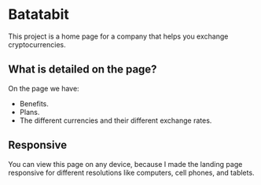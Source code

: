 # Batatabit
This project is a home page for a company that helps you exchange cryptocurrencies.

## What is detailed on the page?
On the page we have:
- Benefits.
- Plans.
- The different currencies and their different exchange rates.

## Responsive
You can view this page on any device, because I made the landing page responsive for different resolutions like computers, cell phones, and tablets.
